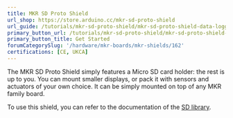 ```yaml
---
title: MKR SD Proto Shield
url_shop: https://store.arduino.cc/mkr-sd-proto-shield
url_guide: /tutorials/mkr-sd-proto-shield/mkr-sd-proto-shield-data-logger
primary_button_url: /tutorials/mkr-sd-proto-shield/mkr-sd-proto-shield-data-logger
primary_button_title: Get Started
forumCategorySlug: '/hardware/mkr-boards/mkr-shields/162'
certifications: [CE, UKCA]
---
```


The MKR SD Proto Shield simply features a Micro SD card holder: the rest is up to you. You can mount smaller displays, or pack it with sensors and actuators of your own choice. It can be simply mounted on top of any MKR family board.

To use this shield, you can refer to the documentation of the [SD library](https://www.arduino.cc/reference/en/libraries/sd/).